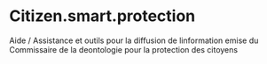 # Citizen.smart.protection
Aide / Assistance et outils pour la diffusion de linformation emise du Commissaire de la deontologie pour la protection des citoyens
